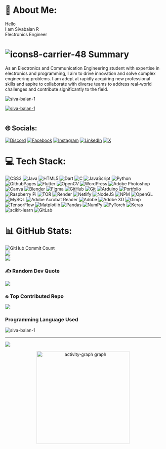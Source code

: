 # 💫 About Me:
Hello<br>I am Sivabalan R<br>Electronics Engineer

# ![icons8-carrier-48](https://github.com/user-attachments/assets/cebd838e-7153-4d7f-9d45-bedd1c7e1b4b)  Summary
As an Electronics and Communication Engineering student with expertise in electronics and programming, I aim to drive innovation and solve complex engineering problems. I am adept at rapidly acquiring new professional skills and aspire to collaborate with diverse teams to address real-world challenges and contribute significantly to the field.

<p align="left"> <img src="https://komarev.com/ghpvc/?username=siva-balan-1&label=Profile%20views&color=0e75b6&style=flat" alt="siva-balan-1" /> </p>

<p align="left"> <a href="https://github.com/ryo-ma/github-profile-trophy"><img src="https://github-profile-trophy.vercel.app/?username=siva-balan-1" alt="siva-balan-1" /></a> </p>

<p align="left"> <a href="https://twitter.com/" target="blank"><img src="https://img.shields.io/twitter/follow/?logo=twitter&style=for-the-badge" alt="" /></a> </p>






## 🌐 Socials:
[![Discord](https://img.shields.io/badge/Discord-%237289DA.svg?logo=discord&logoColor=white)](https://discord.gg/https://discord.com/channels/1047341322270412800/1047341322270412803) [![Facebook](https://img.shields.io/badge/Facebook-%231877F2.svg?logo=Facebook&logoColor=white)](https://facebook.com/https://www.facebook.com/profile.php?id=100065334287823) [![Instagram](https://img.shields.io/badge/Instagram-%23E4405F.svg?logo=Instagram&logoColor=white)](https://instagram.com/https://www.instagram.com/ps_devils_king_0_0_1/) [![LinkedIn](https://img.shields.io/badge/LinkedIn-%230077B5.svg?logo=linkedin&logoColor=white)](https://linkedin.com/in/www.linkedin.com/in/sivabalan-r-466420249) [![X](https://img.shields.io/badge/X-black.svg?logo=X&logoColor=white)](https://x.com/https://x.com/SivaBal77490741) 

# 💻 Tech Stack:
![CSS3](https://img.shields.io/badge/css3-%231572B6.svg?style=flat&logo=css3&logoColor=white) ![Java](https://img.shields.io/badge/java-%23ED8B00.svg?style=flat&logo=openjdk&logoColor=white) ![HTML5](https://img.shields.io/badge/html5-%23E34F26.svg?style=flat&logo=html5&logoColor=white) ![Dart](https://img.shields.io/badge/dart-%230175C2.svg?style=flat&logo=dart&logoColor=white) ![C](https://img.shields.io/badge/c-%2300599C.svg?style=flat&logo=c&logoColor=white) ![JavaScript](https://img.shields.io/badge/javascript-%23323330.svg?style=flat&logo=javascript&logoColor=%23F7DF1E) ![Python](https://img.shields.io/badge/python-3670A0?style=flat&logo=python&logoColor=ffdd54) ![GithubPages](https://img.shields.io/badge/github%20pages-121013?style=flat&logo=github&logoColor=white) ![Flutter](https://img.shields.io/badge/Flutter-%2302569B.svg?style=flat&logo=Flutter&logoColor=white) ![OpenCV](https://img.shields.io/badge/opencv-%23white.svg?style=flat&logo=opencv&logoColor=white) ![WordPress](https://img.shields.io/badge/WordPress-%23117AC9.svg?style=flat&logo=WordPress&logoColor=white) ![Adobe Photoshop](https://img.shields.io/badge/adobe%20photoshop-%2331A8FF.svg?style=flat&logo=adobe%20photoshop&logoColor=white) ![Canva](https://img.shields.io/badge/Canva-%2300C4CC.svg?style=flat&logo=Canva&logoColor=white) ![Blender](https://img.shields.io/badge/blender-%23F5792A.svg?style=flat&logo=blender&logoColor=white) ![Figma](https://img.shields.io/badge/figma-%23F24E1E.svg?style=flat&logo=figma&logoColor=white) ![GitHub](https://img.shields.io/badge/github-%23121011.svg?style=flat&logo=github&logoColor=white) ![Git](https://img.shields.io/badge/git-%23F05033.svg?style=flat&logo=git&logoColor=white) ![Arduino](https://img.shields.io/badge/-Arduino-00979D?style=flat&logo=Arduino&logoColor=white) ![Portfolio](https://img.shields.io/badge/Portfolio-%23000000.svg?style=flat&logo=firefox&logoColor=#FF7139) ![Raspberry Pi](https://img.shields.io/badge/-RaspberryPi-C51A4A?style=flat&logo=Raspberry-Pi) ![TOR](https://img.shields.io/badge/tor-%237E4798.svg?style=flat&logo=tor-project&logoColor=white) ![Render](https://img.shields.io/badge/Render-%46E3B7.svg?style=flat&logo=render&logoColor=white) ![Netlify](https://img.shields.io/badge/netlify-%23000000.svg?style=flat&logo=netlify&logoColor=#00C7B7) ![NodeJS](https://img.shields.io/badge/node.js-6DA55F?style=flat&logo=node.js&logoColor=white) ![NPM](https://img.shields.io/badge/NPM-%23CB3837.svg?style=flat&logo=npm&logoColor=white) ![OpenGL](https://img.shields.io/badge/OpenGL-%23FFFFFF.svg?style=flat&logo=opengl) ![MySQL](https://img.shields.io/badge/mysql-4479A1.svg?style=flat&logo=mysql&logoColor=white) ![Adobe Acrobat Reader](https://img.shields.io/badge/Adobe%20Acrobat%20Reader-EC1C24.svg?style=flat&logo=Adobe%20Acrobat%20Reader&logoColor=white) ![Adobe](https://img.shields.io/badge/adobe-%23FF0000.svg?style=flat&logo=adobe&logoColor=white) ![Adobe XD](https://img.shields.io/badge/Adobe%20XD-470137?style=flat&logo=Adobe%20XD&logoColor=#FF61F6) ![Gimp](https://img.shields.io/badge/Gimp-657D8B?style=flat&logo=gimp&logoColor=FFFFFF) ![TensorFlow](https://img.shields.io/badge/TensorFlow-%23FF6F00.svg?style=flat&logo=TensorFlow&logoColor=white) ![Matplotlib](https://img.shields.io/badge/Matplotlib-%23ffffff.svg?style=flat&logo=Matplotlib&logoColor=black) ![Pandas](https://img.shields.io/badge/pandas-%23150458.svg?style=flat&logo=pandas&logoColor=white) ![NumPy](https://img.shields.io/badge/numpy-%23013243.svg?style=flat&logo=numpy&logoColor=white) ![PyTorch](https://img.shields.io/badge/PyTorch-%23EE4C2C.svg?style=flat&logo=PyTorch&logoColor=white) ![Keras](https://img.shields.io/badge/Keras-%23D00000.svg?style=flat&logo=Keras&logoColor=white) ![scikit-learn](https://img.shields.io/badge/scikit--learn-%23F7931E.svg?style=flat&logo=scikit-learn&logoColor=white) ![GitLab](https://img.shields.io/badge/gitlab-%23181717.svg?style=flat&logo=gitlab&logoColor=white)
# 📊 GitHub Stats:
![GitHub Commit Count](https://github-readme-stats.vercel.app/api?username=siva-balan-1&show_icons=true&count_private=true&include_all_commits=true&hide_title=true)<br>
![](https://github-readme-streak-stats.herokuapp.com/?user=siva-balan-1&theme=default&hide_border=false)<br/>
![](https://github-readme-stats.vercel.app/api/top-langs/?username=siva-balan-1&theme=default&hide_border=false&include_all_commits=false&count_private=false&layout=compact)

### ✍️ Random Dev Quote
![](https://quotes-github-readme.vercel.app/api?type=horizontal&theme=light)

### 🔝 Top Contributed Repo
![](https://github-contributor-stats.vercel.app/api?username=siva-balan-1&limit=5&theme=default&combine_all_yearly_contributions=true)

### Programming Language Used
<p><img align="center" src="https://github-readme-stats.vercel.app/api/top-langs?username=siva-balan-1&show_icons=true&locale=en&layout=compact" alt="siva-balan-1" /></p>

---
[![](https://visitcount.itsvg.in/api?id=siva-balan-1&label=Profile%20Views&color=5&pretty=true)](https://visitcount.itsvg.in)


<!-- Proudly created with GPRM ( https://gprm.itsvg.in ) -->
<div align="center">
  <img src="https://github-readme-activity-graph.vercel.app/graph?username=siva-balan-1&radius=16&theme=react&area=true&order=5" height="300" alt="activity-graph graph"  />
</div>
